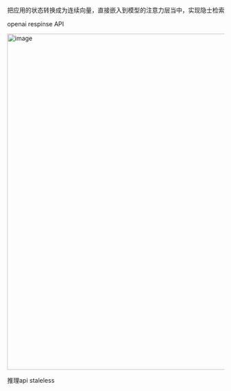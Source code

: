 把应用的状态转换成为连续向量，直接嵌入到模型的注意力层当中，实现隐士检索

openai respinse API

<img width="919" height="777" alt="image" src="https://github.com/user-attachments/assets/dd1de81d-570b-4051-8e23-0a550d25603a" />


推理api staleless
